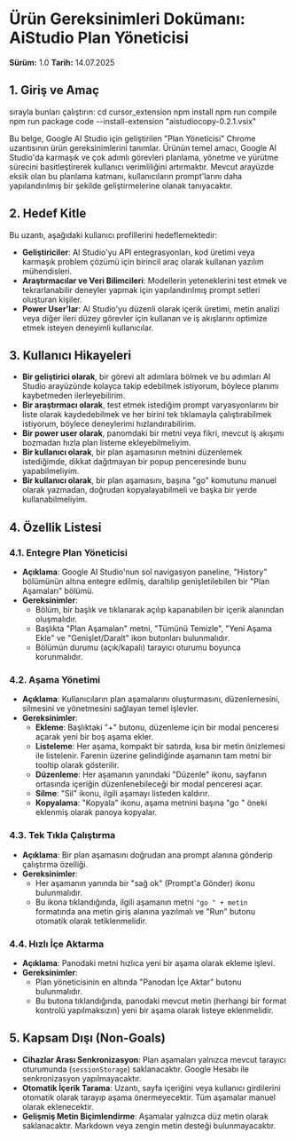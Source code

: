 # Ürün Gereksinimleri Dokümanı: AiStudio Plan Yöneticisi

**Sürüm:** 1.0
**Tarih:** 14.07.2025

## 1. Giriş ve Amaç

sırayla bunları çalıştırın:
cd cursor_extension
npm install
npm run compile
npm run package
code --install-extension "aistudiocopy-0.2.1.vsix"

Bu belge, Google AI Studio için geliştirilen "Plan Yöneticisi" Chrome uzantısının ürün gereksinimlerini tanımlar. Ürünün temel amacı, Google AI Studio'da karmaşık ve çok adımlı görevleri planlama, yönetme ve yürütme sürecini basitleştirerek kullanıcı verimliliğini artırmaktır. Mevcut arayüzde eksik olan bu planlama katmanı, kullanıcıların prompt'larını daha yapılandırılmış bir şekilde geliştirmelerine olanak tanıyacaktır.

## 2. Hedef Kitle

Bu uzantı, aşağıdaki kullanıcı profillerini hedeflemektedir:

-   **Geliştiriciler**: AI Studio'yu API entegrasyonları, kod üretimi veya karmaşık problem çözümü için birincil araç olarak kullanan yazılım mühendisleri.
-   **Araştırmacılar ve Veri Bilimcileri**: Modellerin yeteneklerini test etmek ve tekrarlanabilir deneyler yapmak için yapılandırılmış prompt setleri oluşturan kişiler.
-   **Power User'lar**: AI Studio'yu düzenli olarak içerik üretimi, metin analizi veya diğer ileri düzey görevler için kullanan ve iş akışlarını optimize etmek isteyen deneyimli kullanıcılar.

## 3. Kullanıcı Hikayeleri

-   **Bir geliştirici olarak**, bir görevi alt adımlara bölmek ve bu adımları AI Studio arayüzünde kolayca takip edebilmek istiyorum, böylece planımı kaybetmeden ilerleyebilirim.
-   **Bir araştırmacı olarak**, test etmek istediğim prompt varyasyonlarını bir liste olarak kaydedebilmek ve her birini tek tıklamayla çalıştırabilmek istiyorum, böylece deneylerimi hızlandırabilirim.
-   **Bir power user olarak**, panomdaki bir metni veya fikri, mevcut iş akışımı bozmadan hızla plan listeme ekleyebilmeliyim.
-   **Bir kullanıcı olarak**, bir plan aşamasının metnini düzenlemek istediğimde, dikkat dağıtmayan bir popup penceresinde bunu yapabilmeliyim.
-   **Bir kullanıcı olarak**, bir plan aşamasını, başına "go" komutunu manuel olarak yazmadan, doğrudan kopyalayabilmeli ve başka bir yerde kullanabilmeliyim.

## 4. Özellik Listesi

### 4.1. Entegre Plan Yöneticisi
-   **Açıklama**: Google AI Studio'nun sol navigasyon paneline, "History" bölümünün altına entegre edilmiş, daraltılıp genişletilebilen bir "Plan Aşamaları" bölümü.
-   **Gereksinimler**:
    -   Bölüm, bir başlık ve tıklanarak açılıp kapanabilen bir içerik alanından oluşmalıdır.
    -   Başlıkta "Plan Aşamaları" metni, "Tümünü Temizle", "Yeni Aşama Ekle" ve "Genişlet/Daralt" ikon butonları bulunmalıdır.
    -   Bölümün durumu (açık/kapalı) tarayıcı oturumu boyunca korunmalıdır.

### 4.2. Aşama Yönetimi
-   **Açıklama**: Kullanıcıların plan aşamalarını oluşturmasını, düzenlemesini, silmesini ve yönetmesini sağlayan temel işlevler.
-   **Gereksinimler**:
    -   **Ekleme**: Başlıktaki "+" butonu, düzenleme için bir modal penceresi açarak yeni bir boş aşama ekler.
    -   **Listeleme**: Her aşama, kompakt bir satırda, kısa bir metin önizlemesi ile listelenir. Farenin üzerine gelindiğinde aşamanın tam metni bir tooltip olarak gösterilir.
    -   **Düzenleme**: Her aşamanın yanındaki "Düzenle" ikonu, sayfanın ortasında içeriğin düzenlenebileceği bir modal penceresi açar.
    -   **Silme**: "Sil" ikonu, ilgili aşamayı listeden kaldırır.
    -   **Kopyalama**: "Kopyala" ikonu, aşama metnini başına "go " öneki eklenmiş olarak panoya kopyalar.

### 4.3. Tek Tıkla Çalıştırma
-   **Açıklama**: Bir plan aşamasını doğrudan ana prompt alanına gönderip çalıştırma özelliği.
-   **Gereksinimler**:
    -   Her aşamanın yanında bir "sağ ok" (Prompt'a Gönder) ikonu bulunmalıdır.
    -   Bu ikona tıklandığında, ilgili aşamanın metni `"go " + metin` formatında ana metin giriş alanına yazılmalı ve "Run" butonu otomatik olarak tetiklenmelidir.

### 4.4. Hızlı İçe Aktarma
-   **Açıklama**: Panodaki metni hızlıca yeni bir aşama olarak ekleme işlevi.
-   **Gereksinimler**:
    -   Plan yöneticisinin en altında "Panodan İçe Aktar" butonu bulunmalıdır.
    -   Bu butona tıklandığında, panodaki mevcut metin (herhangi bir format kontrolü yapılmaksızın) yeni bir aşama olarak listeye eklenmelidir.

## 5. Kapsam Dışı (Non-Goals)

-   **Cihazlar Arası Senkronizasyon**: Plan aşamaları yalnızca mevcut tarayıcı oturumunda (`sessionStorage`) saklanacaktır. Google Hesabı ile senkronizasyon yapılmayacaktır.
-   **Otomatik İçerik Tarama**: Uzantı, sayfa içeriğini veya kullanıcı girdilerini otomatik olarak tarayıp aşama önermeyecektir. Tüm aşamalar manuel olarak eklenecektir.
-   **Gelişmiş Metin Biçimlendirme**: Aşamalar yalnızca düz metin olarak saklanacaktır. Markdown veya zengin metin desteği bulunmayacaktır.